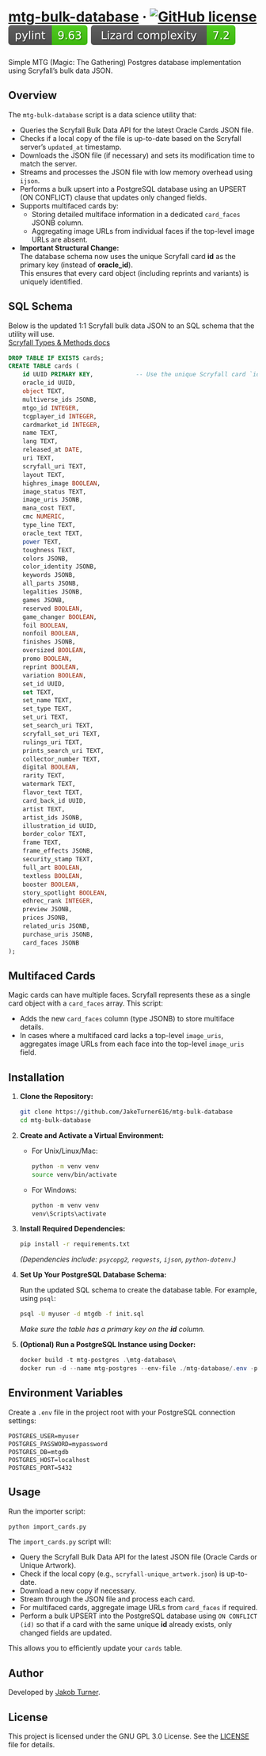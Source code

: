 # [mtg-bulk-database](https://github.com/JakeTurner616/mtg-bulk-database/) &middot; [![GitHub license](https://img.shields.io/badge/license-GNU%20GPL%203.0-blue.svg)](LICENSE) ![Pylint](docs/pylint.svg) ![Lizard Complexity](docs/complexity.svg)

Simple MTG (Magic: The Gathering) Postgres database implementation using Scryfall’s bulk data JSON.

## Overview

The `mtg-bulk-database` script is a data science utility that:

- Queries the Scryfall Bulk Data API for the latest Oracle Cards JSON file.
- Checks if a local copy of the file is up-to-date based on the Scryfall server’s `updated_at` timestamp.
- Downloads the JSON file (if necessary) and sets its modification time to match the server.
- Streams and processes the JSON file with low memory overhead using `ijson`.
- Performs a bulk upsert into a PostgreSQL database using an UPSERT (ON CONFLICT) clause that updates only changed fields.
- Supports multifaced cards by:
  - Storing detailed multiface information in a dedicated `card_faces` JSONB column.
  - Aggregating image URLs from individual faces if the top-level image URLs are absent.
- **Important Structural Change:**  
  The database schema now uses the unique Scryfall card **id** as the primary key (instead of **oracle_id**).  
  This ensures that every card object (including reprints and variants) is uniquely identified.

## SQL Schema

Below is the updated 1:1 Scryfall bulk data JSON to an SQL schema that the utility will use.  
[Scryfall Types & Methods docs](https://scryfall.com/docs/api/bulk-data)

```sql
DROP TABLE IF EXISTS cards;
CREATE TABLE cards (
    id UUID PRIMARY KEY,            -- Use the unique Scryfall card `id` as the primary key
    oracle_id UUID,
    object TEXT,
    multiverse_ids JSONB,
    mtgo_id INTEGER,
    tcgplayer_id INTEGER,
    cardmarket_id INTEGER,
    name TEXT,
    lang TEXT,
    released_at DATE,
    uri TEXT,
    scryfall_uri TEXT,
    layout TEXT,
    highres_image BOOLEAN,
    image_status TEXT,
    image_uris JSONB,
    mana_cost TEXT,
    cmc NUMERIC,
    type_line TEXT,
    oracle_text TEXT,
    power TEXT,
    toughness TEXT,
    colors JSONB,
    color_identity JSONB,
    keywords JSONB,
    all_parts JSONB,
    legalities JSONB,
    games JSONB,
    reserved BOOLEAN,
    game_changer BOOLEAN,
    foil BOOLEAN,
    nonfoil BOOLEAN,
    finishes JSONB,
    oversized BOOLEAN,
    promo BOOLEAN,
    reprint BOOLEAN,
    variation BOOLEAN,
    set_id UUID,
    set TEXT,
    set_name TEXT,
    set_type TEXT,
    set_uri TEXT,
    set_search_uri TEXT,
    scryfall_set_uri TEXT,
    rulings_uri TEXT,
    prints_search_uri TEXT,
    collector_number TEXT,
    digital BOOLEAN,
    rarity TEXT,
    watermark TEXT,
    flavor_text TEXT,
    card_back_id UUID,
    artist TEXT,
    artist_ids JSONB,
    illustration_id UUID,
    border_color TEXT,
    frame TEXT,
    frame_effects JSONB,
    security_stamp TEXT,
    full_art BOOLEAN,
    textless BOOLEAN,
    booster BOOLEAN,
    story_spotlight BOOLEAN,
    edhrec_rank INTEGER,
    preview JSONB,
    prices JSONB,
    related_uris JSONB,
    purchase_uris JSONB,
    card_faces JSONB
);
```

## Multifaced Cards

Magic cards can have multiple faces. Scryfall represents these as a single card object with a `card_faces` array. This script:

- Adds the new `card_faces` column (type JSONB) to store multiface details.
- In cases where a multifaced card lacks a top-level `image_uris`, aggregates image URLs from each face into the top-level `image_uris` field.

## Installation

1. **Clone the Repository:**

   ```bash
   git clone https://github.com/JakeTurner616/mtg-bulk-database
   cd mtg-bulk-database
   ```

2. **Create and Activate a Virtual Environment:**

   - For Unix/Linux/Mac:

     ```bash
     python -m venv venv
     source venv/bin/activate
     ```

   - For Windows:

     ```powershell
     python -m venv venv
     venv\Scripts\activate
     ```

3. **Install Required Dependencies:**

   ```bash
   pip install -r requirements.txt
   ```

   *(Dependencies include: `psycopg2`, `requests`, `ijson`, `python-dotenv`.)*

4. **Set Up Your PostgreSQL Database Schema:**

   Run the updated SQL schema to create the database table. For example, using `psql`:

   ```bash
   psql -U myuser -d mtgdb -f init.sql
   ```

   *Make sure the table has a primary key on the **id** column.*

5. **(Optional) Run a PostgreSQL Instance using Docker:**

   ```powershell
   docker build -t mtg-postgres .\mtg-database\
   docker run -d --name mtg-postgres --env-file ./mtg-database/.env -p 5432:5432 -v ${PWD}/mtg-database/postgres:/var/lib/postgresql/data mtg-postgres
   ```

## Environment Variables

Create a `.env` file in the project root with your PostgreSQL connection settings:

```env
POSTGRES_USER=myuser
POSTGRES_PASSWORD=mypassword
POSTGRES_DB=mtgdb
POSTGRES_HOST=localhost
POSTGRES_PORT=5432
```

## Usage

Run the importer script:

```bash
python import_cards.py
```

The `import_cards.py` script will:

- Query the Scryfall Bulk Data API for the latest JSON file (Oracle Cards or Unique Artwork).
- Check if the local copy (e.g., `scryfall-unique_artwork.json`) is up-to-date.
- Download a new copy if necessary.
- Stream through the JSON file and process each card.
- For multifaced cards, aggregate image URLs from `card_faces` if required.
- Perform a bulk UPSERT into the PostgreSQL database using `ON CONFLICT (id)` so that if a card with the same unique **id** already exists, only changed fields are updated.

This allows you to efficiently update your `cards` table.

## Author

Developed by [Jakob Turner](https://github.com/JakeTurner616).

## License

This project is licensed under the GNU GPL 3.0 License. See the [LICENSE](./LICENSE) file for details.

